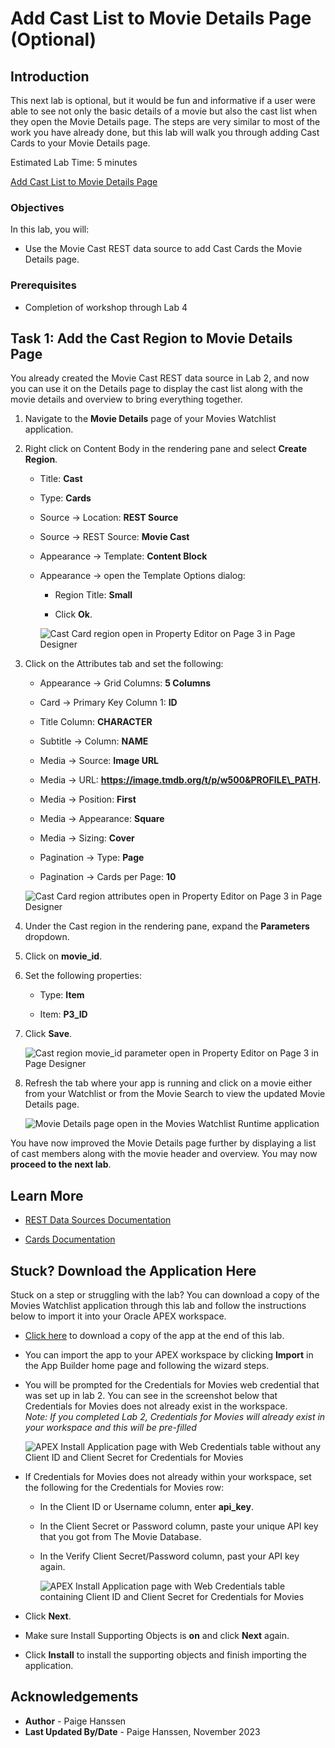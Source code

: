 # Add Cast List to Movie Details Page (Optional)

## Introduction
This next lab is optional, but it would be fun and informative if a user were able to see not only the basic details of a movie but also the cast list when they open the Movie Details page. The steps are very similar to most of the work you have already done, but this lab will walk you through adding Cast Cards to your Movie Details page.

Estimated Lab Time: 5 minutes

[Add Cast List to Movie Details Page](videohub:1_b96xa2op)

### Objectives
In this lab, you will:  
- Use the Movie Cast REST data source to add Cast Cards the Movie Details page.

### Prerequisites
- Completion of workshop through Lab 4

## Task 1: Add the Cast Region to Movie Details Page
You already created the Movie Cast REST data source in Lab 2, and now you can use it on the Details page to display the cast list along with the movie details and overview to bring everything together.

1. Navigate to the **Movie Details** page of your Movies Watchlist application.

2. Right click on Content Body in the rendering pane and select **Create Region**.

    * Title: **Cast**

    * Type: **Cards**

    * Source → Location: **REST Source**

    * Source → REST Source: **Movie Cast**

    * Appearance → Template: **Content Block**

    * Appearance → open the Template Options dialog:

        - Region Title: **Small**

        - Click **Ok**.

        ![Cast Card region open in Property Editor on Page 3 in Page Designer](images/cast.png " ")

3. Click on the Attributes tab and set the following:

    * Appearance → Grid Columns: **5 Columns**

    * Card → Primary Key Column 1: **ID**

    * Title Column: **CHARACTER**

    * Subtitle → Column: **NAME**

    * Media → Source: **Image URL**

    * Media → URL: **https://image.tmdb.org/t/p/w500&PROFILE\_PATH.**

    * Media → Position: **First**

    * Media → Appearance: **Square**

    * Media → Sizing: **Cover**

    * Pagination → Type: **Page**

    * Pagination → Cards per Page: **10**

    ![Cast Card region attributes open in Property Editor on Page 3 in Page Designer](images/cast-attributes.png " ")

4. Under the Cast region in the rendering pane, expand the **Parameters** dropdown.

5. Click on **movie\_id**.

6. Set the following properties:

    * Type: **Item**

    * Item: **P3\_ID**

7. Click **Save**.

    ![Cast region movie_id parameter open in Property Editor on Page 3 in Page Designer](images/cast-parameter.png " ")

8. Refresh the tab where your app is running and click on a movie either from your Watchlist or from the Movie Search to view the updated Movie Details page.

    ![Movie Details page open in the Movies Watchlist Runtime application](images/cast-runtime.png " ")

You have now improved the Movie Details page further by displaying a list of cast members along with the movie header and overview. You may now **proceed to the next lab**.

## Learn More

- [REST Data Sources Documentation](https://docs.oracle.com/en/database/oracle/apex/23.2/htmdb/managing-REST-data-sources.html)  

- [Cards Documentation](https://docs.oracle.com/en/database/oracle/apex/23.2/htmdb/managing-cards.html)  

## Stuck? Download the Application Here
Stuck on a step or struggling with the lab? You can download a copy of the Movies Watchlist application through this lab and follow the instructions below to import it into your Oracle APEX workspace.

- [Click here](https://c4u04.objectstorage.us-ashburn-1.oci.customer-oci.com/p/EcTjWk2IuZPZeNnD_fYMcgUhdNDIDA6rt9gaFj_WZMiL7VvxPBNMY60837hu5hga/n/c4u04/b/livelabsfiles/o/oci-library/build-movies-watchlist-app-using-apex/lab-8-232.sql) to download a copy of the app at the end of this lab.

- You can import the app to your APEX workspace by clicking **Import** in the App Builder home page and following the wizard steps.

- You will be prompted for the Credentials for Movies web credential that was set up in lab 2. You can see in the screenshot below that Credentials for Movies does not already exist in the workspace.  
*Note: If you completed Lab 2, Credentials for Movies will already exist in your workspace and this will be pre-filled*

    ![APEX Install Application page with Web Credentials table without any Client ID and Client Secret for Credentials for Movies](images/blank-credentials.png " ")  

- If Credentials for Movies does not already within your workspace, set the following for the Credentials for Movies row:

    - In the Client ID or Username column, enter **api\_key**.

    - In the Client Secret or Password column, paste your unique API key that you got from The Movie Database.

    - In the Verify Client Secret/Password column, past your API key again.

        ![APEX Install Application page with Web Credentials table containing Client ID and Client Secret for Credentials for Movies](images/complete-credentials.png " ")

- Click **Next**.

- Make sure Install Supporting Objects is **on** and click **Next** again.

- Click **Install** to install the supporting objects and finish importing the application.

## Acknowledgements

- **Author** - Paige Hanssen
- **Last Updated By/Date** - Paige Hanssen, November 2023